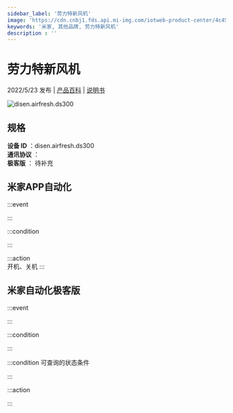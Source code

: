 ```yaml
---
sidebar_label: '劳力特新风机'
image: 'https://cdn.cnbj1.fds.api.mi-img.com/iotweb-product-center/4c45d44a4e5c0619eaccef2c2712f81e_1642152246184.png?GalaxyAccessKeyId=AKVGLQWBOVIRQ3XLEW&Expires=9223372036854775807&Signature=g7NNE66L3t+cv3YkHSf2dnAoIqU='
keywords: '米家, 其他品牌, 劳力特新风机'
description : ''
---
```

# 劳力特新风机

2022/5/23 发布 | [产品百科](https://home.mi.com/webapp/content/baike/product/index.html?model=disen.airfresh.ds300/) | [说明书](https://home.mi.com/views/introduction.html?model=disen.airfresh.ds300&region=cn)

![disen.airfresh.ds300](https://cdn.cnbj1.fds.api.mi-img.com/iotweb-product-center/4c45d44a4e5c0619eaccef2c2712f81e_1642152246184.png?GalaxyAccessKeyId=AKVGLQWBOVIRQ3XLEW&Expires=9223372036854775807&Signature=g7NNE66L3t+cv3YkHSf2dnAoIqU=)

## 规格  
> 
**设备 ID** ：disen.airfresh.ds300  
**通讯协议** ：  
**极客版**  ： 待补充 


## 米家APP自动化  

:::event  

:::

:::condition  

:::

:::action   
开机、关机
:::

## 米家自动化极客版  

:::event  

:::

:::condition  

:::

:::condition 可查询的状态条件  

:::

:::action  

:::

        
